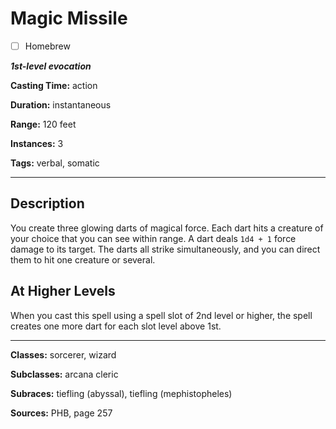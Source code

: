 # Magic Missile

- [ ] Homebrew

***1st-level evocation***

**Casting Time:** action

**Duration:** instantaneous

**Range:** 120 feet

**Instances:** 3

**Tags:** verbal, somatic

---

## Description
You create three glowing darts of magical force.
Each dart hits a creature of your choice that you can see within range.
A dart deals `1d4 + 1` force damage to its target.
The darts all strike simultaneously, and you can direct them to hit one creature or several.

## At Higher Levels
When you cast this spell using a spell slot of 2nd level or higher, the spell creates one more dart for each slot level above 1st.

---

**Classes:** sorcerer, wizard

**Subclasses:** arcana cleric

**Subraces:** tiefling (abyssal), tiefling (mephistopheles)

**Sources:** PHB, page 257
